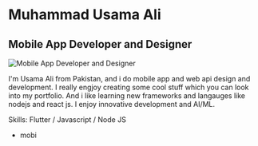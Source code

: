 # Muhammad Usama Ali

## Mobile App Developer and Designer

![Mobile App Developer and Designer](https://arturssmirnovs.github.io/github-profile-readme-generator/images/banner.png)

I'm Usama Ali from Pakistan, and i do mobile app and web api design and development. I really engjoy creating some cool stuff which you can look into my portfolio. And i like learning new frameworks and langauges like nodejs and react js. I enjoy innovative development and AI/ML.

Skills: Flutter / Javascript / Node JS

- mobi
